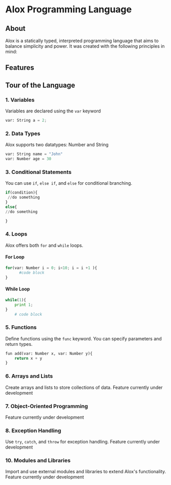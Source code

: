 # Alox Programming Language

## About

Alox is a statically typed, interpreted programming language that aims to balance simplicity and power. It was created with the following principles in mind:


## Features

## Tour of the Language

### 1. Variables

Variables are declared using the `var` keyword

```python
var: String a = 2;
```

### 2. Data Types

Alox supports two datatypes: Number and String

```python
var: String name = "John"
var: Number age = 30
```

### 3. Conditional Statements

You can use `if`, `else if`, and `else` for conditional branching.

```python
if(condition){
 //do something
}
else{
//do something

}
```

### 4. Loops

Alox offers both `for` and `while` loops.

#### For Loop

```python
for(var: Number i = 0; i<10; i = i +1 ){
      #code block
}
```

#### While Loop

```python
while(1){
    print 1;
}
    # code block
```

### 5. Functions

Define functions using the `func` keyword. You can specify parameters and return types.

```python
fun add(var: Number x, var: Number y){
    return x + y
}
```

### 6. Arrays and Lists

Create arrays and lists to store collections of data.
Feature currently under development

### 7. Object-Oriented Programming

Feature currently under development

### 8. Exception Handling

Use `try`, `catch`, and `throw` for exception handling.
Feature currently under development


### 10. Modules and Libraries

Import and use external modules and libraries to extend Alox's functionality.
Feature currently under development

